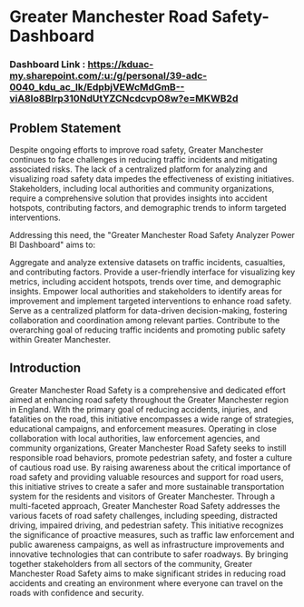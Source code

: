 # Greater Manchester Road Safety-Dashboard

### Dashboard Link : https://kduac-my.sharepoint.com/:u:/g/personal/39-adc-0040_kdu_ac_lk/EdpbjVEWcMdGmB--viA8Io8BIrp310NdUtYZCNcdcvpO8w?e=MKWB2d

## Problem Statement

Despite ongoing efforts to improve road safety, Greater Manchester continues to face challenges in reducing traffic incidents and mitigating associated risks. The lack of a centralized platform for analyzing and visualizing road safety data impedes the effectiveness of existing initiatives. Stakeholders, including local authorities and community organizations, require a comprehensive solution that provides insights into accident hotspots, contributing factors, and demographic trends to inform targeted interventions.

Addressing this need, the "Greater Manchester Road Safety Analyzer Power BI Dashboard" aims to:

Aggregate and analyze extensive datasets on traffic incidents, casualties, and contributing factors.
Provide a user-friendly interface for visualizing key metrics, including accident hotspots, trends over time, and demographic insights.
Empower local authorities and stakeholders to identify areas for improvement and implement targeted interventions to enhance road safety.
Serve as a centralized platform for data-driven decision-making, fostering collaboration and coordination among relevant parties.
Contribute to the overarching goal of reducing traffic incidents and promoting public safety within Greater Manchester.

## Introduction

Greater Manchester Road Safety is a comprehensive and dedicated effort aimed at enhancing road safety throughout the Greater Manchester region in England. With the primary goal of reducing accidents, injuries, and fatalities on the road, this initiative encompasses a wide range of strategies, educational campaigns, and enforcement measures. Operating in close collaboration with local authorities, law enforcement agencies, and community organizations, Greater Manchester Road Safety seeks to instill responsible road behaviors, promote pedestrian safety, and foster a culture of cautious road use. By raising awareness about the critical importance of road safety and providing valuable resources and support for road users, this initiative strives to create a safer and more sustainable transportation system for the residents and visitors of Greater Manchester. Through a multi-faceted approach, Greater Manchester Road Safety addresses the various facets of road safety challenges, including speeding, distracted driving, impaired driving, and pedestrian safety. This initiative recognizes the significance of proactive measures, such as traffic law enforcement and public awareness campaigns, as well as infrastructure improvements and innovative technologies that can contribute to safer roadways. By bringing together stakeholders from all sectors of the community, Greater Manchester Road Safety aims to make significant strides in reducing road accidents and creating an environment where everyone can travel on the roads with confidence and security.
